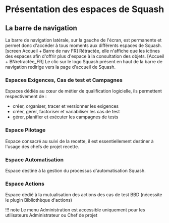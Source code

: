 # Présentation des espaces de Squash

## La barre de navigation

La barre de navigation latérale, sur la gauche de l'écran, est permanente et permet donc d'accéder à tous moments aux différents espaces de Squash.
[screen Accueil + Barre de nav FR]
Rétractée, elle n'affiche que les icônes des espaces afin d'offrir plus d'espace à la consultation des objets.
[Accueil + BNretractée_FR]
Le clic sur le logo Squash présent en haut de la barre de navigation redirige vers la page d'accueil de Squash.

### Espaces Exigences, Cas de test et Campagnes

Espaces dédiés au cœur de métier de qualification logicielle, ils permettent respectivement de :

- créer, organiser, tracer et versionner les exigences
- créer, gérer, factoriser et variabiliser les cas de test
- gérer, planifier et exécuter les campagnes de tests

### Espace Pilotage

Espace consacré au suivi de la recette, il est essentiellement destiner à l'usage des chefs de projet recette.

### Espace Automatisation

Espace destiné à la gestion du processus d'automatisation Squash.

### Espace Actions

Espace dédié à la mutualisation des actions des cas de test BBD (nécessite le plugin Bibliothèque d'actions)

!!! note
    Le menu Administration est accessible uniquement pour les utilisateurs Administrateur ou Chef de projet

<!--stackedit_data:
eyJoaXN0b3J5IjpbLTQxNDIzNTA3XX0=
-->
